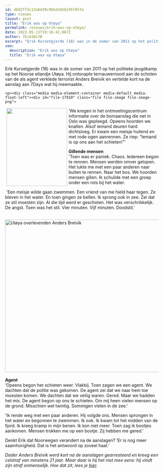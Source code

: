 ```yaml
---
id: db82ff3c13a6439c9bb2e926245f05fa
type: nieuws
layout: post
title: "Erik was op Utøya"
permalink: /nieuws/erik-was-op-utøya/
date: 2022-05-11T19:16:41.067Z
author: 7biA1WiYB
excerpt: "Erik Kursetgjerde (18) was in de zomer van 2011 op het politieke jeugdkamp op het Noorse eilandje Utøya. Hij ontsnapte ternauwernood aan de schoten van de als agent verklede terrorist Anders Breivik en vertelde kort na de aanslag aan 7Days wat hij meemaakte.  "
seo:
  description: "Erik was op Utøya"
  title: "Erik was op Utøya"
---
```

Erik Kursetgjerde (18) was in de zomer van 2011 op het politieke jeugdkamp op het Noorse eilandje Utøya. Hij ontsnapte ternauwernood aan de schoten van de als agent verklede terrorist Anders Breivik en vertelde kort na de aanslag aan 7Days wat hij meemaakte.  

    <p><div class="media media-element-container media-default media-float-left"><div id="file-17910" class="file file-image file-image-png">

        
  
  <div class="content">
    <img title="Erik Kursetgjerde " height="500" width="389" style="float: left; width: 198px; height: 255px; margin-left: 5px; margin-right: 5px;" class="media-element file-default" src="https://original.sevendays.nl/sites/default/files/erik2.png" alt="">  </div>

  
</div>
</div>
<p>‘We kregen in het ontmoetingscentrum informatie over de bomaanslag die net in Oslo was gepleegd. Opeens hoorden we knallen. Alsof iemand deuren hard dichtsloeg. Er kwam een meisje huilend en met rode ogen aanrennen. Ze riep: “Iemand is op ons aan het schieten!”'</p>
<p><strong>Gillende mensen</strong><br>'Toen was er paniek. Chaos. Iedereen begon te rennen. Mensen werden omver gelopen. Het lukte me met een paar anderen naar buiten te rennen. Naar het bos. We hoorden mensen gillen. Ik schuilde met een groep onder een rots bij het water.</p>
<p> 'Een meisje wilde gaan zwemmen. Een vriend van me hield haar tegen. Ze bleven in het water. En toen gingen ze bellen. Ik sprong ook in zee. Zei dat ze stil moesten zijn. Al die tijd werd er geschoten. Het was verschrikkelijk. De angst. Toen was het stil. Vier minuten. Vijf minuten. Doodstil.’<br> <br><div class="media media-element-container media-default"><div id="file-17922" class="file file-image file-image-jpeg">

        
  
  <div class="content">
    <img alt="Utøya overlevenden Anders Breivik" title="Overlevenden van de aanslag op Otøya troosten elkaar  Foto EPA" height="500" width="850" class="media-element file-default" src="https://original.sevendays.nl/sites/default/files/utoya%201.jpg">  </div>

  
</div>
</div><br><strong>Agent</strong><br>‘Opeens begon het schieten weer. Vlakbij. Toen zagen we een agent. We dachten dat de politie was gekomen. De agent zei dat we naar hem toe moesten komen. We dachten dat we veilig waren. Gered. Maar we hadden het mis. De agent begon op ons te schieten. Om mij heen vielen mensen op de grond. Misschien wel twintig. Sommigen vielen in de zee.'
<p>'Ik rende weg met een paar anderen. Hij volgde ons. Mensen sprongen in het water en begonnen te zwemmen. Ik ook. Ik kwam tot het midden van de fjord. Ik kreeg kramp in mijn benen. Ik kon niet meer. Toen zag ik bootjes aankomen. Mensen trokken me op een bootje. Zij hebben me gered.’</p>
<p>Denkt Erik dat Noorwegen verandert na de aanslagen? ‘Er is nog meer saamhorigheid. Dat is het antwoord op zoveel haat.’</p>
<p><em>Dader Anders Breivik werd kort na de aanslagen gearresteerd en kreeg een celstraf van minstens 21 jaar. Maar daar is hij het niet mee eens: hij vindt zijn straf onmenselijk. Hoe dat zit, lees je <a href="https://original.sevendays.nl/nieuws/vindt-de-rechter-breiviks-celstraf-ook-onmenselijk">hier</a>.</em></p>  
